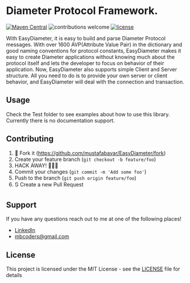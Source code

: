 # Diameter Protocol Framework.
[![Maven Central](https://maven-badges.herokuapp.com/maven-central/com.github.mustafabayar/EasyDiameter/badge.svg)](https://maven-badges.herokuapp.com/maven-central/com.github.mustafabayar/EasyDiameter)
![contributions welcome](https://img.shields.io/badge/contributions-welcome-brightgreen.svg?style=flat)
[![license](https://img.shields.io/github/license/mashape/apistatus.svg)](https://github.com/mustafabayar/EasyDiameter/blob/master/LICENSE)

With EasyDiameter, it is easy to build and parse Diameter Protocol messages. With over 1600 AVP(Attribute Value Pair) in the dictionary and good naming conventions for protocol constants, EasyDiameter makes it easy to create Diameter applications without knowing much about the protocol itself and lets the developer to focus on behavior of their application. Now, EasyDiameter also supports simple Client and Server structure. All you need to do is to provide your own server or client behavior, and EasyDiameter will deal with the connection and transaction.

## Usage
Check the Test folder to see examples about how to use this library. Currently there is no documentation support.

## Contributing

1. 🍴 Fork it (<https://github.com/mustafabayar/EasyDiameter/fork>)
2. Create your feature branch (`git checkout -b feature/foo`)
3. HACK AWAY! 🔨🔨🔨
3. Commit your changes (`git commit -m 'Add some foo'`)
4. Push to the branch (`git push origin feature/foo`)
5. 🔃 Create a new Pull Request

## Support
If you have any questions reach out to me at one of the following places!

- <a href="https://www.linkedin.com/in/mustafabayar/" target="_blank">LinkedIn</a>
- mbcoders@gmail.com

## License
This project is licensed under the MIT License - see the [LICENSE](LICENSE) file for details
